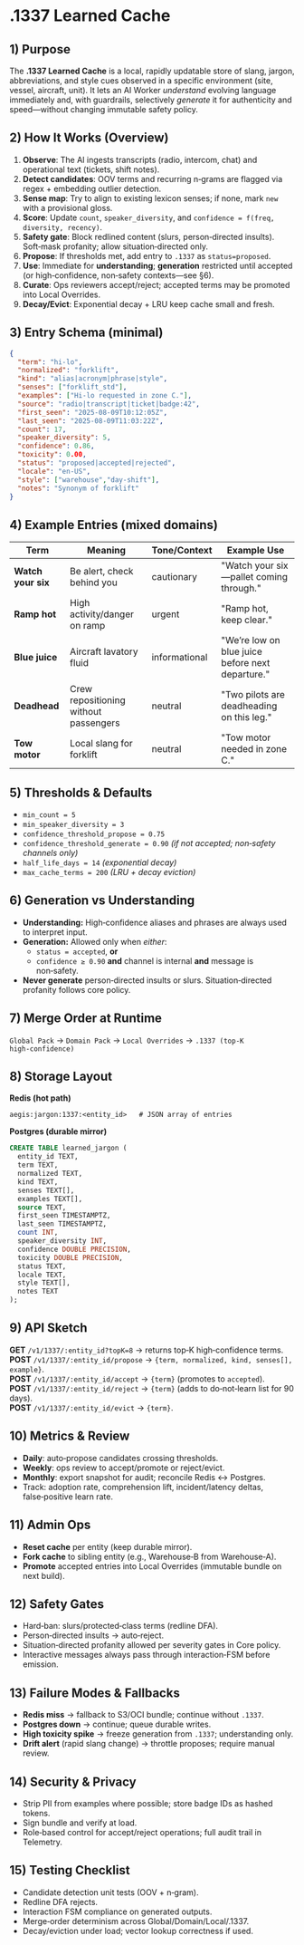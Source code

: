  
# .1337 Learned Cache

## 1) Purpose
The **.1337 Learned Cache** is a local, rapidly updatable store of slang, jargon, abbreviations, and style cues observed in a specific environment (site, vessel, aircraft, unit). It lets an AI Worker *understand* evolving language immediately and, with guardrails, selectively *generate* it for authenticity and speed—without changing immutable safety policy.

## 2) How It Works (Overview)
1. **Observe**: The AI ingests transcripts (radio, intercom, chat) and operational text (tickets, shift notes).
2. **Detect candidates**: OOV terms and recurring n‑grams are flagged via regex + embedding outlier detection.
3. **Sense map**: Try to align to existing lexicon senses; if none, mark `new` with a provisional gloss.
4. **Score**: Update `count`, `speaker_diversity`, and `confidence = f(freq, diversity, recency)`.
5. **Safety gate**: Block redlined content (slurs, person‑directed insults). Soft‑mask profanity; allow situation‑directed only.
6. **Propose**: If thresholds met, add entry to `.1337` as `status=proposed`.
7. **Use**: Immediate for **understanding**; **generation** restricted until accepted (or high‑confidence, non‑safety contexts—see §6).
8. **Curate**: Ops reviewers accept/reject; accepted terms may be promoted into Local Overrides.
9. **Decay/Evict**: Exponential decay + LRU keep cache small and fresh.

## 3) Entry Schema (minimal)
```json
{
  "term": "hi-lo",
  "normalized": "forklift",
  "kind": "alias|acronym|phrase|style",
  "senses": ["forklift_std"],
  "examples": ["Hi-lo requested in zone C."],
  "source": "radio|transcript|ticket|badge:42",
  "first_seen": "2025-08-09T10:12:05Z",
  "last_seen": "2025-08-09T11:03:22Z",
  "count": 17,
  "speaker_diversity": 5,
  "confidence": 0.86,
  "toxicity": 0.00,
  "status": "proposed|accepted|rejected",
  "locale": "en-US",
  "style": ["warehouse","day-shift"],
  "notes": "Synonym of forklift"
}
```

## 4) Example Entries (mixed domains)
| Term              | Meaning                               | Tone/Context | Example Use                                        |
|-------------------|---------------------------------------|--------------|----------------------------------------------------|
| **Watch your six**| Be alert, check behind you            | cautionary   | "Watch your six—pallet coming through."           |
| **Ramp hot**      | High activity/danger on ramp          | urgent       | "Ramp hot, keep clear."                           |
| **Blue juice**    | Aircraft lavatory fluid               | informational| "We’re low on blue juice before next departure."  |
| **Deadhead**      | Crew repositioning without passengers | neutral      | "Two pilots are deadheading on this leg."         |
| **Tow motor**     | Local slang for forklift              | neutral      | "Tow motor needed in zone C."                     |

## 5) Thresholds & Defaults
- `min_count = 5`
- `min_speaker_diversity = 3`
- `confidence_threshold_propose = 0.75`
- `confidence_threshold_generate = 0.90` *(if not accepted; non‑safety channels only)*
- `half_life_days = 14` *(exponential decay)*
- `max_cache_terms = 200` *(LRU + decay eviction)*

## 6) Generation vs Understanding
- **Understanding:** High‑confidence aliases and phrases are always used to interpret input.
- **Generation:** Allowed only when *either*:
  - `status = accepted`, **or**
  - `confidence ≥ 0.90` **and** channel is internal **and** message is non‑safety.
- **Never generate** person‑directed insults or slurs. Situation‑directed profanity follows core policy.

## 7) Merge Order at Runtime
`Global Pack` → `Domain Pack` → `Local Overrides` → `.1337 (top‑K high‑confidence)`

## 8) Storage Layout
**Redis (hot path)**
```
aegis:jargon:1337:<entity_id>   # JSON array of entries
```

**Postgres (durable mirror)**
```sql
CREATE TABLE learned_jargon (
  entity_id TEXT,
  term TEXT,
  normalized TEXT,
  kind TEXT,
  senses TEXT[],
  examples TEXT[],
  source TEXT,
  first_seen TIMESTAMPTZ,
  last_seen TIMESTAMPTZ,
  count INT,
  speaker_diversity INT,
  confidence DOUBLE PRECISION,
  toxicity DOUBLE PRECISION,
  status TEXT,
  locale TEXT,
  style TEXT[],
  notes TEXT
);
```

## 9) API Sketch
**GET** `/v1/1337/:entity_id?topK=8` → returns top‑K high‑confidence terms.  
**POST** `/v1/1337/:entity_id/propose` → `{term, normalized, kind, senses[], example}`.  
**POST** `/v1/1337/:entity_id/accept` → `{term}` (promotes to `accepted`).  
**POST** `/v1/1337/:entity_id/reject` → `{term}` (adds to do‑not‑learn list for 90 days).  
**POST** `/v1/1337/:entity_id/evict` → `{term}`.

## 10) Metrics & Review
- **Daily**: auto‑propose candidates crossing thresholds.  
- **Weekly**: ops review to accept/promote or reject/evict.  
- **Monthly**: export snapshot for audit; reconcile Redis ↔ Postgres.  
- Track: adoption rate, comprehension lift, incident/latency deltas, false‑positive learn rate.

## 11) Admin Ops
- **Reset cache** per entity (keep durable mirror).  
- **Fork cache** to sibling entity (e.g., Warehouse‑B from Warehouse‑A).  
- **Promote** accepted entries into Local Overrides (immutable bundle on next build).

## 12) Safety Gates
- Hard‑ban: slurs/protected‑class terms (redline DFA).  
- Person‑directed insults → auto‑reject.  
- Situation‑directed profanity allowed per severity gates in Core policy.  
- Interactive messages always pass through interaction‑FSM before emission.

## 13) Failure Modes & Fallbacks
- **Redis miss** → fallback to S3/OCI bundle; continue without `.1337`.  
- **Postgres down** → continue; queue durable writes.  
- **High toxicity spike** → freeze generation from `.1337`; understanding only.  
- **Drift alert** (rapid slang change) → throttle proposes; require manual review.

## 14) Security & Privacy
- Strip PII from examples where possible; store badge IDs as hashed tokens.  
- Sign bundle and verify at load.  
- Role‑based control for accept/reject operations; full audit trail in Telemetry.

## 15) Testing Checklist
- Candidate detection unit tests (OOV + n‑gram).  
- Redline DFA rejects.  
- Interaction FSM compliance on generated outputs.  
- Merge‑order determinism across Global/Domain/Local/.1337.  
- Decay/eviction under load; vector lookup correctness if used.